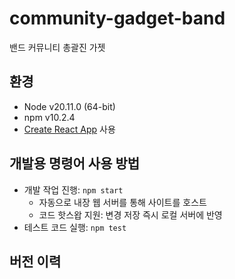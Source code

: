 # community-gadget-band

밴드 커뮤니티 총괄진 가젯

## 환경

-   Node v20.11.0 (64-bit)
-   npm v10.2.4
-   [Create React App](https://github.com/facebook/create-react-app) 사용

## 개발용 명령어 사용 방법

-   개발 작업 진행: `npm start`
    -   자동으로 내장 웹 서버를 통해 사이트를 호스트
    -   코드 핫스왑 지원: 변경 저장 즉시 로컬 서버에 반영
-   테스트 코드 실행: `npm test`

## 버전 이력
